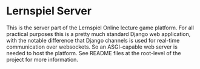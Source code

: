 Lernspiel Server
================

This is the server part of the Lernspiel Online lecture game platform. For all practical purposes
this is a pretty much standard Django web application, with the notable difference that Django
channels is used for real-time communication over websockets. So an ASGI-capable web server is
needed to host the platform. See README files at the root-level of the project for more information.